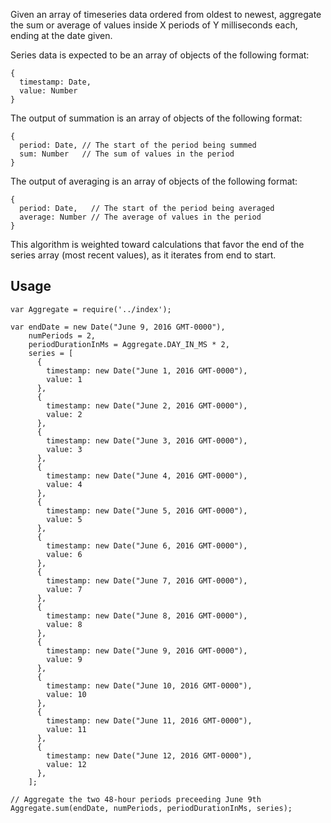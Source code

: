 Given an array of timeseries data ordered from oldest to newest, aggregate
the sum or average of values inside X periods of Y milliseconds each, ending
at the date given.

Series data is expected to be an array of objects of the following format:

    {
      timestamp: Date,
      value: Number
    }

The output of summation is an array of objects of the following format:

    {
      period: Date, // The start of the period being summed
      sum: Number   // The sum of values in the period
    }

The output of averaging is an array of objects of the following format:

    {
      period: Date,   // The start of the period being averaged
      average: Number // The average of values in the period
    }

This algorithm is weighted toward calculations that favor the end of the series
array (most recent values), as it iterates from end to start.

## Usage

    var Aggregate = require('../index');

    var endDate = new Date("June 9, 2016 GMT-0000"),
        numPeriods = 2,
        periodDurationInMs = Aggregate.DAY_IN_MS * 2,
        series = [
          {
            timestamp: new Date("June 1, 2016 GMT-0000"),
            value: 1
          },
          {
            timestamp: new Date("June 2, 2016 GMT-0000"),
            value: 2
          },
          {
            timestamp: new Date("June 3, 2016 GMT-0000"),
            value: 3
          },
          {
            timestamp: new Date("June 4, 2016 GMT-0000"),
            value: 4
          },
          {
            timestamp: new Date("June 5, 2016 GMT-0000"),
            value: 5
          },
          {
            timestamp: new Date("June 6, 2016 GMT-0000"),
            value: 6
          },
          {
            timestamp: new Date("June 7, 2016 GMT-0000"),
            value: 7
          },
          {
            timestamp: new Date("June 8, 2016 GMT-0000"),
            value: 8
          },
          {
            timestamp: new Date("June 9, 2016 GMT-0000"),
            value: 9
          },
          {
            timestamp: new Date("June 10, 2016 GMT-0000"),
            value: 10
          },
          {
            timestamp: new Date("June 11, 2016 GMT-0000"),
            value: 11
          },
          {
            timestamp: new Date("June 12, 2016 GMT-0000"),
            value: 12
          },
        ];

    // Aggregate the two 48-hour periods preceeding June 9th
    Aggregate.sum(endDate, numPeriods, periodDurationInMs, series);

